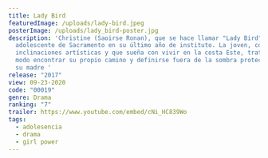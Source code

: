 ```yaml
---
title: Lady Bird
featuredImage: /uploads/lady-bird.jpeg
posterImage: /uploads/lady_bird-poster.jpg
description: 'Christine (Saoirse Ronan), que se hace llamar "Lady Bird", es una
  adolescente de Sacramento en su último año de instituto. La joven, con
  inclinaciones artísticas y que sueña con vivir en la costa Este, trata de ese
  modo encontrar su propio camino y definirse fuera de la sombra protectora de
  su madre '
release: "2017"
view: 09-23-2020
code: "00019"
genre: Drama
ranking: "7"
trailer: https://www.youtube.com/embed/cNi_HC839Wo
tags:
  - adolesencia
  - drama
  - girl power
---
```

